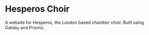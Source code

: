 # Hesperos Choir
A website for Hesperos, the London based chamber choir. Built using Gatsby and Prismic.